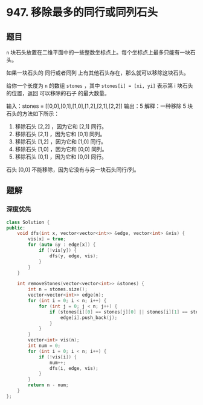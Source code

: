 # 947. 移除最多的同行或同列石头

## 题目

`n` 块石头放置在二维平面中的一些整数坐标点上。每个坐标点上最多只能有一块石头。

如果一块石头的 同行或者同列 上有其他石头存在，那么就可以移除这块石头。

给你一个长度为 `n` 的数组 `stones` ，其中 `stones[i] = [xi, yi]` 表示第 i 块石头的位置，返回 可以移除的石子 的最大数量。

输入：stones = [[0,0],[0,1],[1,0],[1,2],[2,1],[2,2]]
输出：5
解释：一种移除 5 块石头的方法如下所示：

1. 移除石头 [2,2] ，因为它和 [2,1] 同行。
2. 移除石头 [2,1] ，因为它和 [0,1] 同列。
3. 移除石头 [1,2] ，因为它和 [1,0] 同行。
4. 移除石头 [1,0] ，因为它和 [0,0] 同列。
5. 移除石头 [0,1] ，因为它和 [0,0] 同行。

石头 [0,0] 不能移除，因为它没有与另一块石头同行/列。

## 题解

### 深度优先

```C++
class Solution {
public:
    void dfs(int x, vector<vector<int>> &edge, vector<int> &vis) {
        vis[x] = true;
        for (auto &y : edge[x]) {
            if (!vis[y]) {
                dfs(y, edge, vis);
            }
        }
    }

    int removeStones(vector<vector<int>> &stones) {
        int n = stones.size();
        vector<vector<int>> edge(n);
        for (int i = 0; i < n; i++) {
            for (int j = 0; j < n; j++) {
                if (stones[i][0] == stones[j][0] || stones[i][1] == stones[j][1]) {
                    edge[i].push_back(j);
                }
            }
        }
        vector<int> vis(n);
        int num = 0;
        for (int i = 0; i < n; i++) {
            if (!vis[i]) {
                num++;
                dfs(i, edge, vis);
            }
        }
        return n - num;
    }
};

```
